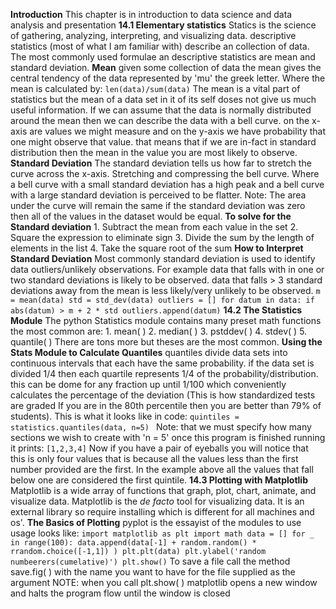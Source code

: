 
**Introduction**
	This chapter is in introduction to data science and data analysis and presentation
**14.1 Elementary statistics**
	Statics is the science of gathering, analyzing, interpreting, and visualizing data. descriptive statistics (most of what I am familiar with) describe an collection of data. The most commonly used formulae an descriptive statistics are mean and standard deviation. 
	**Mean** 
	 given some collection of data the mean gives the central tendency of the data represented by 'mu' the greek letter. Where the mean is calculated by: 
	 ```
	 len(data)/sum(data)
	 ```
	 The mean is a vital part of statistics but the mean of a data set in it of its self doses not give us much useful information. If we can assume that the data is normally distributed around the mean then we can describe the data with a bell curve. 
	 on the x-axis are values we might measure and on the y-axis we have probability that one might observe that value. that means that if we are in-fact in standard distribution then the mean in the value you are most likely to observe. 
	 **Standard Deviation**
	 The standard deviation tells us how far to stretch the curve across the x-axis. Stretching and compressing the bell curve. Where a bell curve with a small standard deviation has a high peak and a bell curve with a large standard deviation is perceived to be flatter.
	 Note: The area under the curve will remain the same 
	 if the standard deviation was zero then all of the values in the dataset would be equal.
	 **To solve for the Standard deviation**
	 1. Subtract the mean from each value in the set 
	 2. Square the expression to eliminate sign 
	 3. Divide the sum by the length of elements in the list
	 4. Take the square root of the sum 
	 **How to Interpret Standard Deviation**
	 Most commonly standard deviation is used to identify data outliers/unlikely observations. For example data that falls with in one or two standard deviations is likely to be observed. data that falls > 3 standard deviations away from the mean is less likely/very unlikely to be observed.
	 ```
	m = mean(data)
	std = std_dev(data)
	outliers = []
	for datum in data:
		    if abs(datum) > m + 2 * std
			    outliers.append(datum)
			    ```
**14.2 The Statistics Module**
	The python Statistics module contains many preset math functions the most common are: 
	1. mean( )
	2. median( )
	3. pstddev( )
	4. stdev( )
	5. quantile( )
	There are tons more but theses are the most common.
	**Using the Stats Module to Calculate Quantiles**
	quantiles divide data sets into continuous intervals  that each have the same probability. if the data set is divided 1/4 then each quartile represents 1/4 of the probability/distribution. this can be dome for any fraction up until 1/100 which conveniently calculates the percentage of the deviation (This is how standardized tests are graded If you are in the 80th percentile then you are better than 79% of students). This is what it looks like in code:
	```
	quintiles = statistics.quantiles(data, n=5) 
	```
	Note: that we must specify how many sections we wish to create with 'n = 5'
	once this program is finished running it prints: 
	```
	[1,2,3,4]
	```
	Now if you have a pair of eyeballs you will notice that this is only four values that is because all the values less than the first number provided are the first. In the example above all the values that fall below one are considered the first quintile. 
**14.3 Plotting with Matplotlib**
	Matplotlib is a wide array of functions that graph, plot, chart, animate, and visualize data. Matplotlib is the *de facto* tool for visualizing data. It is an external library so require installing which is different for all machines and os'. 
	**The Basics of Plotting** 
	pyplot is the essayist of the modules to use usage looks like: 
	```
	import matplotlib as plt
	import math
	data = []
	for _ in range(100):
    data.append(data[-1]
                + random.random()
                * rrandom.choice([-1,1])
                )
	plt.plt(data)
	plt.ylabel('random numbeerers(cumelative)')
	plt.show()
	```
	To save a file call the method save.fig( ) with the name you want to have for the file supplied as the argument
	NOTE: when you call plt.show( ) matplotlib opens a new window and halts the program flow until the window is closed
